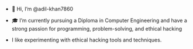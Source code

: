 - 👋 Hi, I’m @adil-khan7860
   
- 🎓 I’m currently pursuing a Diploma in Computer Engineering
  and have a strong passion for programming, problem-solving,
  and ethical hacking

- I like experimenting with ethical hacking tools and techniques. 

<!---
adil-khan7860/adil-khan7860 is a ✨ special ✨ repository because its `README.md` (this file) appears on your GitHub profile.
You can click the Preview link to take a look at your changes.
--->
